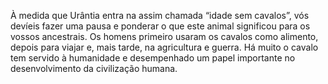 ﻿À medida que Urântia entra na assim chamada “idade sem cavalos”, vós devíeis fazer uma pausa e ponderar o que este animal significou para os vossos ancestrais. Os homens primeiro usaram os cavalos como alimento, depois para viajar e, mais tarde, na agricultura e guerra. Há muito o cavalo tem servido à humanidade e desempenhado um papel importante no desenvolvimento da civilização humana.